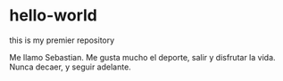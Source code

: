 # hello-world
this is my premier repository

Me llamo Sebastian. Me gusta mucho el deporte, salir y disfrutar la vida. Nunca decaer, y seguir adelante.

